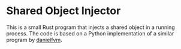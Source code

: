 # Shared Object Injector

This is a small Rust program that injects a shared object in a running process.
The code is based on a Python implementation of a similar program by [danielfvm](https://github.com/danielfvm/memmod).
